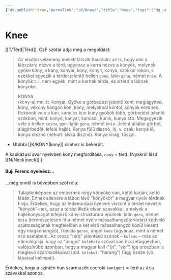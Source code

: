 ```yaml
---
{"dg-publish":true,"permalink":"/K/Knee/","title":"Knee","tags":["dg_uploaded"],"created":"2023-11-03T12:21","updated":"2023-11-03T12:21"}
---
```



# Knee

[[T/Térd\|Térd]]. CzF szótár adja meg a megoldást:  
> Az elsőbb vélemény mellett látszik harczolni az is, hogy ami a lábszárra nézve a térd, ugyanaz a karra nézve a könyök, melynek gyöke köny, a kany, kanyar, kony, konyít, konya, szókkal rokon, s ezekkel egyezik a térdet jelentő hellen `gonu`, latin `genu`, német `Knie`. A könyök t. i. nem egyéb, mint a karnak térde, és a térd a lábnak könyöke.  
> 
> KONYA  
> (kony-a) mn. tt. konyát. Gyöke a görbedést jelentő kom, meglágyítva, kony, vékony hangon kön, köny, melyekből köntöl, könyök erednek. Rokonok vele a kan, kany és kun kuny gyökök több, görbedést jelentő szókban, mint: kanyó, kanyar, kancsal, kunik, kunya stb. Megegyezik vele a hellen `keinw`, `gonu` latin `genu`, német `Knie`. Jelent átlalán görbét, alágörbedőt, lefelé hajlót. Konya fülű disznó, ló, v. csak: konya ló, konya disznó (néhutt: siska disznó). Konya virág, fűszál.  
- Utóbbi [[K/KONY\|kony]] címhez is bekerült.  

A kaukázusi avar nyelvben kony megfordítása, `наку` = térd. (Nyakról lásd [[N/Neck\|neck]].)  

#### Buji Ferenc nyelvész...

...még ennél is bővebben szól róla:  
> Tulajdonképpen az embernek négy könyöke van, kettő karján, kettő lábán. Ennek ellenére a lábon lévő "könyököt" a magyar nyelv térdnek hívja. Érdekes, hogy az indoeurópai nyelvek viszont a térdet nevezik "könyök"-nek, azaz a térdet illetik olyan szavakkal, amelyek a hajlékonyságot kifejező kány-struktúrára épülnek: latin `genu`, német `Knie` (természetesen itt a német nyelv mássalhangzótorlódást kedvelő sajátosságának megfelelően a két első mássalhangzó közül kiesett egy magánhangzó), francia `genou`, angol `knee` (ugyanaz, mint a német szó esetében). Az orosz "térd" jelentésű szónak – `koleno` – más az etimológiája: vagy az "inogni" `kolebaty` szóval van összefüggésben, valószínűbb azonban, hogy a magyar kall ("üt", "ver") ige oroszban is meglévő származékaival (pld. `kolokol`: "harang") függ össze (vö. lábaival kalimpál).  

Érdekes, hogy a szintén hun származék cseroki `kanigeni` = térd az árja szavakkal azonos.  